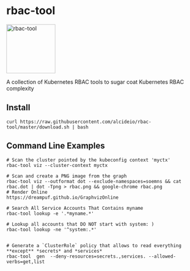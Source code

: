 # rbac-tool

<img src="https://github.com/alcideio/rbac-tool/raw/master/rbac-tool.png" alt="rbac-tool" width="128"/>

A collection of Kubernetes RBAC tools to sugar coat Kubernetes RBAC complexity

## Install

```shell script
curl https://raw.githubusercontent.com/alcideio/rbac-tool/master/download.sh | bash
```

## Command Line Examples

```shell script
# Scan the cluster pointed by the kubeconfig context 'myctx'
rbac-tool viz --cluster-context myctx

# Scan and create a PNG image from the graph
rbac-tool viz --outformat dot --exclude-namespaces=soemns && cat rbac.dot | dot -Tpng > rbac.png && google-chrome rbac.png
# Render Online
https://dreampuf.github.io/GraphvizOnline

# Search All Service Accounts That Contains myname
rbac-tool lookup -e '.*myname.*'

# Lookup all accounts that DO NOT start with system: )
rbac-tool lookup -ne '^system:.*'


# Generate a `ClusterRole` policy that allows to read everything **except** *secrets* and *services*
rbac-tool  gen  --deny-resources=secrets.,services. --allowed-verbs=get,list
```